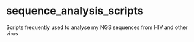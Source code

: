 # sequence_analysis_scripts
Scripts frequently used to analyse my NGS sequences from HIV and other virus 
